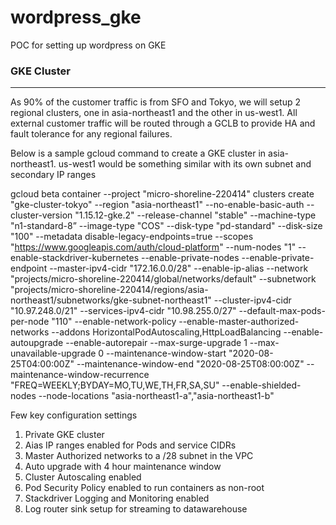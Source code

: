 # wordpress_gke
POC for setting up wordpress on GKE

### GKE Cluster
---------------
As 90% of the customer traffic is from SFO and Tokyo, we will setup 2 regional clusters, one in asia-northeast1 and the other in us-west1. All external customer traffic will be routed through a GCLB to provide HA and fault tolerance for any regional failures.

Below is a sample gcloud command to create a GKE cluster in asia-northeast1. us-west1 would be something similar with its own subnet and secondary IP ranges 

gcloud beta container --project "micro-shoreline-220414" clusters create "gke-cluster-tokyo" --region "asia-northeast1" --no-enable-basic-auth --cluster-version "1.15.12-gke.2" --release-channel "stable" --machine-type "n1-standard-8” --image-type "COS" --disk-type "pd-standard" --disk-size "100" --metadata disable-legacy-endpoints=true --scopes "https://www.googleapis.com/auth/cloud-platform" --num-nodes "1" --enable-stackdriver-kubernetes --enable-private-nodes --enable-private-endpoint --master-ipv4-cidr "172.16.0.0/28" --enable-ip-alias --network "projects/micro-shoreline-220414/global/networks/default" --subnetwork "projects/micro-shoreline-220414/regions/asia-northeast1/subnetworks/gke-subnet-northeast1" --cluster-ipv4-cidr "10.97.248.0/21" --services-ipv4-cidr "10.98.255.0/27" --default-max-pods-per-node "110" --enable-network-policy --enable-master-authorized-networks --addons HorizontalPodAutoscaling,HttpLoadBalancing --enable-autoupgrade --enable-autorepair --max-surge-upgrade 1 --max-unavailable-upgrade 0 --maintenance-window-start "2020-08-25T04:00:00Z" --maintenance-window-end "2020-08-25T08:00:00Z" --maintenance-window-recurrence "FREQ=WEEKLY;BYDAY=MO,TU,WE,TH,FR,SA,SU" --enable-shielded-nodes --node-locations "asia-northeast1-a","asia-northeast1-b"

Few key configuration settings<br/>
1. Private GKE cluster<br/>
2. Aias IP ranges enabled for Pods and service CIDRs<br/>
3. Master Authorized networks to a /28 subnet in the VPC<br/>
4. Auto upgrade with 4 hour maintenance window<br/>
5. Cluster Autoscaling enabled<br/>
6. Pod Security Policy enabled to run containers as non-root<br/>
7. Stackdriver Logging and Monitoring enabled<br/>
8. Log router sink setup for streaming to datawarehouse<br/>

